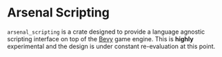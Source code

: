 # Arsenal Scripting

`arsenal_scripting` is a crate designed to provide a language agnostic scripting interface on top of the [Bevy] game engine. This is **highly** experimental and the design is under constant re-evaluation at this point.

[bevy]: https://bevyengine.org
    